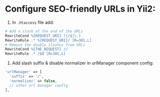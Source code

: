 Configure SEO-friendly URLs in Yii2:
=

1. In `.htaccess` file add:

  ```apache
  # Add a slash at the end of the URLs
  RewriteCond %{REQUEST_URI} !(/$|\.)
  RewriteRule .* %{REQUEST_URI}/ [R=301,L]
  # Remove the double slashes from URLs
  RewriteCond %{THE_REQUEST} //
  RewriteRule .* /$0 [R=301,L]
  ```
  
1. Add slash suffix & disable normalizer in urlManager component config:
  ```php
  'urlManager' => [
    'suffix' => '/',
    'normalizer' => false,
    // other url manager config
  ],
  ```

